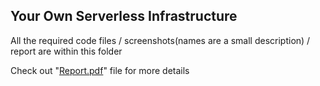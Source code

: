 ## Your Own Serverless Infrastructure

All the required code files / screenshots(names are a small description) / report are within this folder

Check out "[Report.pdf](https://github.com/shubhamsingla27/COEN241_CloudComputing/blob/main/HW2/Report.pdf)" file for more details
